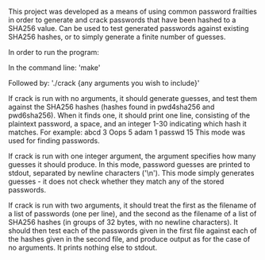 This project was developed as a means of using common password frailties in order to generate and crack
passwords that have been hashed to a SHA256 value. Can be used to test generated passwords against existing
SHA256 hashes, or to simply generate a finite number of guesses.

In order to run the program:

In the command line: 'make'

Followed by: './crack {any arguments you wish to include}'

If crack is run with no arguments, it should generate guesses, and test them against the
SHA256 hashes (hashes found in pwd4sha256 and pwd6sha256). When it finds one, it should print one line, consisting of the plaintext password, a space, and an integer 1-30 indicating which hash it matches. For example:
abcd 3
Oops 5
adam 1
passwd 15
This mode was used for finding passwords.

If crack is run with one integer argument, the argument specifies how many guesses it should
produce. In this mode, password guesses are printed to stdout, separated by newline
characters ('\n'). This mode simply generates guesses - it does not check whether they match any of the
stored passwords.

If crack is run with two arguments, it should treat the first as the filename of a list of
passwords (one per line), and the second as the filename of a list of SHA256 hashes (in
groups of 32 bytes, with no newline characters). It should then test each of the passwords
given in the first file against each of the hashes given in the second file, and produce output
as for the case of no arguments. It prints nothing else to stdout.
